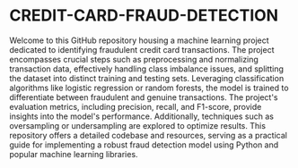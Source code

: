# CREDIT-CARD-FRAUD-DETECTION

Welcome to this GitHub repository housing a machine learning project dedicated to identifying fraudulent credit card transactions. The project encompasses crucial steps such as preprocessing and normalizing transaction data, effectively handling class imbalance issues, and splitting the dataset into distinct training and testing sets. Leveraging classification algorithms like logistic regression or random forests, the model is trained to differentiate between fraudulent and genuine transactions. The project's evaluation metrics, including precision, recall, and F1-score, provide insights into the model's performance. Additionally, techniques such as oversampling or undersampling are explored to optimize results. This repository offers a detailed codebase and resources, serving as a practical guide for implementing a robust fraud detection model using Python and popular machine learning libraries.
